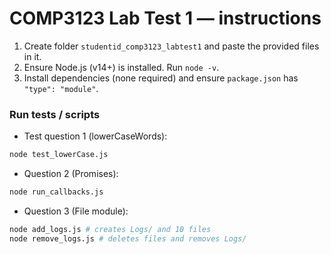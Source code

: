 # COMP3123 Lab Test 1 — instructions


1. Create folder `studentid_comp3123_labtest1` and paste the provided files in it.
2. Ensure Node.js (v14+) is installed. Run `node -v`.
3. Install dependencies (none required) and ensure `package.json` has `"type": "module"`.


### Run tests / scripts
- Test question 1 (lowerCaseWords):
```bash
node test_lowerCase.js
```


- Question 2 (Promises):
```bash
node run_callbacks.js
```


- Question 3 (File module):
```bash
node add_logs.js # creates Logs/ and 10 files
node remove_logs.js # deletes files and removes Logs/